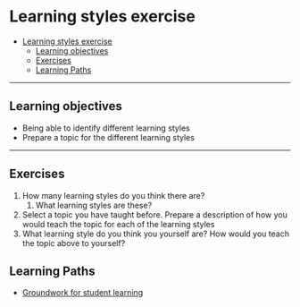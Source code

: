 # Learning styles exercise


- [Learning styles exercise](#learning-styles-exercise)
  - [Learning objectives](#learning-objectives)
  - [Exercises](#exercises)
  - [Learning Paths](#learning-paths)

---

## Learning objectives

* Being able to identify different learning styles
* Prepare a topic for the different learning styles

---

## Exercises

1. How many learning styles do you think there are?
   1. What learning styles are these?
2. Select a topic you have taught before. Prepare a description of how you would teach the topic for each of the learning styles
3. What learning style do you think you yourself are? How would you teach the topic above to yourself?


## Learning Paths

- [Groundwork for student learning](../learning-paths/groundwork-for-student-learning.md)
